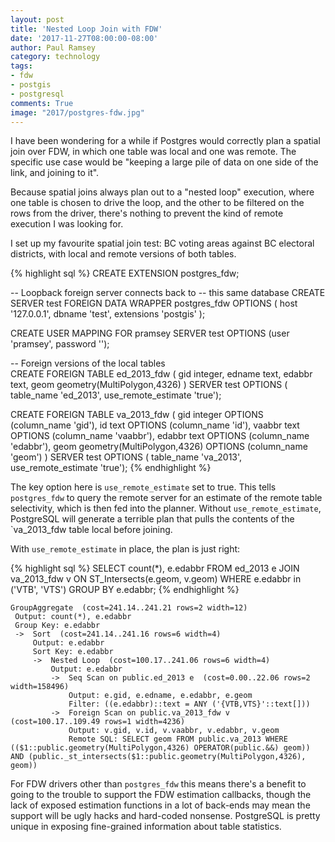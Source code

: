 ```yaml
---
layout: post
title: 'Nested Loop Join with FDW'
date: '2017-11-27T08:00:00-08:00'
author: Paul Ramsey
category: technology
tags:
- fdw
- postgis
- postgresql
comments: True
image: "2017/postgres-fdw.jpg"
---
```


I have been wondering for a while if Postgres would correctly plan a spatial join over FDW, in which one table was local and one was remote. The specific use case would be "keeping a large pile of data on one side of the link, and joining to it".

Because spatial joins always plan out to a "nested loop" execution, where one table is chosen to drive the loop, and the other to be filtered on the rows from the driver, there's nothing to prevent the kind of remote execution I was looking for.

I set up my favourite spatial join test: BC voting areas against BC electoral districts, with local and remote versions of both tables.

{% highlight sql %}
CREATE EXTENSION postgres_fdw;

-- Loopback foreign server connects back to
-- this same database
CREATE SERVER test
  FOREIGN DATA WRAPPER postgres_fdw
  OPTIONS (
    host '127.0.0.1', 
    dbname 'test', 
    extensions 'postgis'
    );

CREATE USER MAPPING FOR pramsey
        SERVER test
        OPTIONS (user 'pramsey', password '');
        
-- Foreign versions of the local tables        
CREATE FOREIGN TABLE ed_2013_fdw
( 
  gid integer, 
  edname text, 
  edabbr text, 
  geom geometry(MultiPolygon,4326)
) SERVER test 
  OPTIONS (
    table_name 'ed_2013', 
    use_remote_estimate 'true');

CREATE FOREIGN TABLE va_2013_fdw
( 
  gid integer OPTIONS (column_name 'gid'), 
  id text OPTIONS (column_name 'id'),
  vaabbr text OPTIONS (column_name 'vaabbr'), 
  edabbr text OPTIONS (column_name 'edabbr'), 
  geom geometry(MultiPolygon,4326) OPTIONS (column_name 'geom')
) SERVER test 
  OPTIONS (
    table_name 'va_2013', 
    use_remote_estimate 'true');
{% endhighlight %}

The key option here is `use_remote_estimate` set to true. This tells `postgres_fdw` to query the remote server for an estimate of the remote table selectivity, which is then fed into the planner. Without `use_remote_estimate`, PostgreSQL will generate a terrible plan that pulls the contents of the `va_2013_fdw table local before joining. 

With `use_remote_estimate` in place, the plan is just right:

{% highlight sql %}
SELECT count(*), e.edabbr
  FROM ed_2013 e
  JOIN va_2013_fdw v
  ON ST_Intersects(e.geom, v.geom)
  WHERE e.edabbr in ('VTB', 'VTS')
  GROUP BY e.edabbr;
{% endhighlight %}
  
```
GroupAggregate  (cost=241.14..241.21 rows=2 width=12)
 Output: count(*), e.edabbr
 Group Key: e.edabbr
 ->  Sort  (cost=241.14..241.16 rows=6 width=4)
     Output: e.edabbr
     Sort Key: e.edabbr
     ->  Nested Loop  (cost=100.17..241.06 rows=6 width=4)
         Output: e.edabbr
         ->  Seq Scan on public.ed_2013 e  (cost=0.00..22.06 rows=2 width=158496)
             Output: e.gid, e.edname, e.edabbr, e.geom
             Filter: ((e.edabbr)::text = ANY ('{VTB,VTS}'::text[]))
         ->  Foreign Scan on public.va_2013_fdw v  (cost=100.17..109.49 rows=1 width=4236)
             Output: v.gid, v.id, v.vaabbr, v.edabbr, v.geom
             Remote SQL: SELECT geom FROM public.va_2013 WHERE (($1::public.geometry(MultiPolygon,4326) OPERATOR(public.&&) geom)) AND (public._st_intersects($1::public.geometry(MultiPolygon,4326), geom))
```                     

For FDW drivers other than `postgres_fdw` this means there's a benefit to going to the trouble to support the FDW estimation callbacks, though the lack of exposed estimation functions in a lot of back-ends may mean the support will be ugly hacks and hard-coded nonsense. PostgreSQL is pretty unique in exposing fine-grained information about table statistics.

